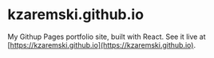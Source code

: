 # kzaremski.github.io

My Githup Pages portfolio site, built with React. See it live at  [https://kzaremski.github.io](https://kzaremski.github.io).

